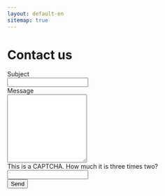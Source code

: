 ```yaml
---
layout: default-en
sitemap: true
---
```

<script type="text/javascript">var submitted=false;</script>
<iframe name="hidden_iframe" id="hidden_iframe" style="display:none;" onload="if(submitted) {window.location='/uk/thankyou.html';}"></iframe>
<h1 class="center">Contact us</h1>
<div class="text">
	<form class="form" action="https://docs.google.com/forms/u/0/d/e/1FAIpQLSffzVzwTs96n-vqt6Y3ZGb0rNIWpimGocHIm5u2a0PoBCLojA/formResponse" method="post" target="hidden_iframe" onsubmit="submitted=true;">
		<div>
			<label class="">Subject</label>
		</div>
		<div>
	    	<input type="text" name="entry.356718542" required>
	  	</div>
	  	<div>
	    	<label>Message</label>
	  	</div>
	    <div>
	    	<textarea rows="10" name="entry.1967785439" required></textarea>
	    </div>
		<div>
			<label class="">This is a CAPTCHA. How much it is three times two?</label>
		</div>
		<div>
	    	<input type="text" name="entry.2006922654" required>
	  	</div>
	    <button type="submit">Send</button>
	</form>
</div>
